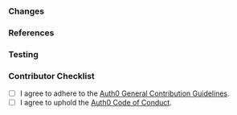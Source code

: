 ### Changes

<!--
  Please outline the changes made in this pull request.
-->

### References

<!--
  Link to any associated issues, pull requests, or other resources.
-->

### Testing

<!--
  Tests must be added for new functionality.
  Existing tests should complete without errors.
  100% test coverage is required.
-->

### Contributor Checklist

- [ ] I agree to adhere to the [Auth0 General Contribution Guidelines](https://github.com/auth0/open-source-template/blob/master/GENERAL-CONTRIBUTING.md).
- [ ] I agree to uphold the [Auth0 Code of Conduct](https://github.com/auth0/open-source-template/blob/master/CODE-OF-CONDUCT.md).

